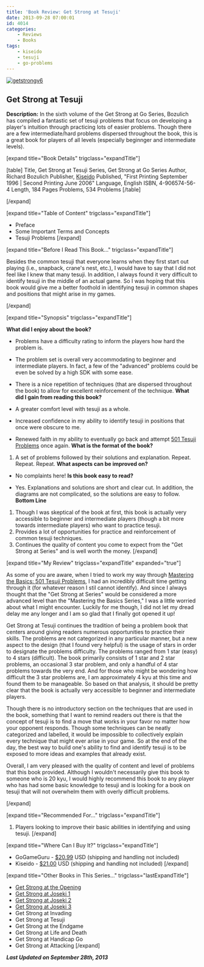 ```yaml
---
title: 'Book Review: Get Strong at Tesuji'
date: 2013-09-28 07:00:01
id: 4014
categories:
	- Reviews
	- Books
tags:
	- kiseido
	- tesuji
	- go-problems
---
```


[![getstrongv6](http://www.bengozen.com/wp-content/uploads/2013/09/getstrongv6.jpg)](http://www.bengozen.com/wp-content/uploads/2013/09/getstrongv6.jpg)

## Get Strong at Tesuji

**Description:** In the sixth volume of the Get Strong at Go Series, Bozulich has compiled a fantastic set of tesuji problems that focus on developing a player's intuition through practicing lots of easier problems. Though there are a few intermediate/hard problems dispersed throughout the book, this is a great book for players of all levels (especially beginnger and intermediate levels).

<!--more-->

[expand title="Book Details" trigclass="expandTitle"]

[table]
Title, Get Strong at Tesuji
Series, Get Strong at Go Series
Author, Richard Bozulich
Publisher, [Kiseido](http://www.kiseido.com)
Published, "First Printing September 1996 | Second Printing June 2006"
Language, English
ISBN, 4-906574-56-4
Length, 184 Pages
Problems, 534 Problems
[/table]

[/expand]

[expand title="Table of Content" trigclass="expandTitle"]

*   Preface
*   Some Important Terms and Concepts
*   Tesuji Problems
[/expand]

[expand title="Before I Read This Book..." trigclass="expandTitle"]

Besides the common tesuji that everyone learns when they first start out playing (i.e., snapback, crane's nest, etc.), I would have to say that I did not feel like I knew that many tesuji. In addition, I always found it very difficult to identify tesuji in the middle of an actual game. So I was hoping that this book would give me a better foothold in identifying tesuji in common shapes and positions that might arise in my games.

[/expand]

[expand title="Synopsis" trigclass="expandTitle"]

**What did I enjoy about the book?**

*   Problems have a difficulty rating to inform the players how hard the problem is.
*   The problem set is overall very accommodating to beginner and intermediate players. In fact, a few of the "advanced" problems could be even be solved by a high SDK with some ease.
*   There is a nice repetition of techniques (that are dispersed throughout the book) to allow for excellent reinforcement of the technique.
**What did I gain from reading this book?**

*   A greater comfort level with tesuji as a whole.
*   Increased confidence in my ability to identify tesuji in positions that once were obscure to me.
*   Renewed faith in my ability to eventually go back and attempt [501 Tesuji Problems](http://www.bengozen.com/book-review-501-tesuji-problems/ "Book Review: 501 Tesuji Problems") once again.
**What is the format of the book?**

1.  A set of problems followed by their solutions and explanation. Repeat. Repeat. Repeat.
**What aspects can be improved on?**

*   No complaints here!
**Is this book easy to read?**

*   Yes. Explanations and solutions are short and clear cut. In addition, the diagrams are not complicated, so the solutions are easy to follow.
**Bottom Line**

1.  Though I was skeptical of the book at first, this book is actually very accessible to beginner and intermediate players (though a bit more towards intermediate players) who want to practice tesuji.
2.  Provides a lot of opportunities for practice and reinforcement of common tesuji techniques.
3.  Continues the quality of content you come to expect from the "Get Strong at Series" and is well worth the money.
[/expand]

[expand title="My Review" trigclass="expandTitle" expanded="true"]

As some of you are aware, when I tried to work my way through [Mastering the Basics: 501 Tesuji Problems](http://www.bengozen.com/book-review-501-tesuji-problems/ "Book Review: 501 Tesuji Problems"), I had an incredibly difficult time getting through it (for whatever reason I stil cannot identify). And since I always thought that the "Get Strong at Series" would be considered a more advanced level than the "Mastering the Basics Series," I was a little worried about what I might encounter. Luckily for me though, I did not let my dread delay me any longer and I am so glad that I finally got opened it up!

Get Strong at Tesuji continues the tradition of being a problem book that centers around giving readers numerous opportunities to practice their skills. The problems are not categorized in any particular manner, but a new aspect to the design (that I found very helpful) is the usage of stars in order to designate the problems difficulty. The problems ranged from 1 star (easy) to 4 stars (difficult). The book primarily consists of 1 star and 2 star problems, an occasional 3 star problem, and only a handful of 4 star problems towards the very end. And for those who might be wondering how difficult the 3 star problems are, I am approximately 4 kyu at this time and found them to be manageable. So based on that analysis, it should be pretty clear that the book is actually very accessible to beginner and intermediate players.

Though there is no introductory section on the techniques that are used in the book, something that I want to remind readers out there is that the concept of tesuji is to find a move that works in your favor no matter how your opponent responds. Though some techniques can be neatly categorized and labelled, it would be impossible to collectively explain every technique that might ever arise in your game. So at the end of the day, the best way to build one's ability to find and identify tesuji is to be exposed to more ideas and examples that already exist.

Overall, I am very pleased with the quality of content and level of problems that this book provided. Although I wouldn't necessarily give this book to someone who is 20 kyu, I would highly recommend this book to any player who has had some basic knowledge to tesuji and is looking for a book on tesuji that will not overwhelm them with overly difficult problems.

[/expand]

[expand title="Recommended For..." trigclass="expandTitle"]

1.  Players looking to improve their basic abilities in identifying and using tesuji.
[/expand]

[expand title="Where Can I Buy It?" trigclass="expandTitle"]

*   GoGameGuru - [$20.99](http://shop.gogameguru.com/get-strong-at-tesuji/?acc=e4da3b7fbbce2345d7772b0674a318d5 "Get Strong at Tesuji GoGameGuru Purchase Link") USD (shipping and handling not included)
*   Kiseido - [$21.00](http://www.kiseido.com/go_books.htm "Kiseido Purchase Form") USD (shipping and handling not included)
[/expand]

[expand title="Other Books in This Series..." trigclass="lastExpandTitle"]

*   [Get Strong at the Opening](http://www.bengozen.com/book-review-get-strong-at-the-opening/ "Book Review: Get Strong at the Opening")
*   [Get Strong at Joseki 1](http://www.bengozen.com/book-review-get-strong-at-joseki-1/ "Book Review: Get Strong at Joseki 1")
*   [Get Strong at Joseki 2](http://www.bengozen.com/book-review-get-strong-joseki-2/ "Book Review: Get Strong at Joseki 2")
*   [Get Strong at Joseki 3](http://www.bengozen.com/book-review-get-strong-joseki-3/ "Book Review: Get Strong at Joseki 3")
*   Get Strong at Invading
*   Get Strong at Tesuji
*   Get Strong at the Endgame
*   Get Strong at Life and Death
*   Get Strong at Handicap Go
*   Get Strong at Attacking
[/expand]

_**Last Updated on September 28th, 2013**_